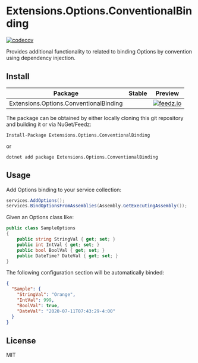 # Extensions.Options.ConventionalBinding

[![codecov](https://codecov.io/gh/gowon/Extensions.Options.ConventionalBinding/branch/main/graph/badge.svg?token=S3RDWZCKWF)](https://codecov.io/gh/gowon/Extensions.Options.ConventionalBinding)

Provides additional functionality to related to binding Options by convention using dependency injection.

## Install

|Package|Stable|Preview|
|-|-|-|
|Extensions.Options.ConventionalBinding||[![feedz.io](https://img.shields.io/badge/endpoint.svg?url=https%3A%2F%2Ff.feedz.io%2Fgowon%2Fpre-release%2Fshield%2FExtensions.Options.ConventionalBinding%2Flatest)](https://f.feedz.io/gowon/pre-release/packages/Extensions.Options.ConventionalBinding/latest/download)|

The package can be obtained by either locally cloning this git repository and building it or via NuGet/Feedz:

```shell
Install-Package Extensions.Options.ConventionalBinding
```

or

```shell
dotnet add package Extensions.Options.ConventionalBinding
```

## Usage

Add Options binding to your service collection:

```csharp
services.AddOptions();
services.BindOptionsFromAssemblies(Assembly.GetExecutingAssembly());
```

Given an Options class like:

```csharp
public class SampleOptions
{
    public string StringVal { get; set; }
    public int IntVal { get; set; }
    public bool BoolVal { get; set; }
    public DateTime? DateVal { get; set; }
}
```

The following configuration section will be automatically binded:

```json
{
  "Sample": {
    "StringVal": "Orange",
    "IntVal": 999,
    "BoolVal": true,
    "DateVal": "2020-07-11T07:43:29-4:00"
  }
}
```

## License

MIT